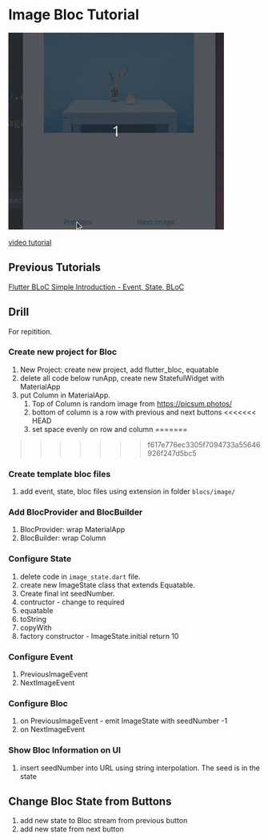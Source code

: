 # Image Bloc Tutorial

![screenshot](docs/assets/screenshot.gif)

[video tutorial](https://youtu.be/-vD_kZLiRuA)

## Previous Tutorials

[Flutter BLoC Simple Introduction - Event, State, BLoC](https://youtu.be/drkvsBh2ru8)

## Drill

For repitition.

### Create new project for Bloc

1. New Project: create new project, add flutter_bloc, equatable
1. delete all code below runApp, create new StatefulWidget with MaterialApp
1. put Column in MaterialApp. 
    1. Top of Column is random image from https://picsum.photos/
    1. bottom of column is a row with previous and next buttons
<<<<<<< HEAD
    1. set space evenly on row and column 
=======
>>>>>>> f617e776ec3305f7094733a55646926f247d5bc5

### Create template bloc files

1. add event, state, bloc files using extension in folder `blocs/image/`

### Add BlocProvider and BlocBuilder

1. BlocProvider: wrap MaterialApp 
1. BlocBuilder: wrap Column

### Configure  State 

1. delete code in `image_state.dart` file. 
1. create new ImageState class that extends Equatable.  
1. Create final int seedNumber. 
1. contructor - change to required
1. equatable
1. toString
1. copyWith
1. factory constructor - ImageState.initial return 10

### Configure Event

1. PreviousImageEvent
1. NextImageEvent

### Configure Bloc

1. on PreviousImageEvent - emit ImageState with seedNumber -1
1. on NextImageEvent

### Show Bloc Information on UI

1. insert seedNumber into URL using string interpolation.  The seed is in the state

## Change Bloc State from Buttons

1. add new state to Bloc stream from previous button
1. add new state from next button
